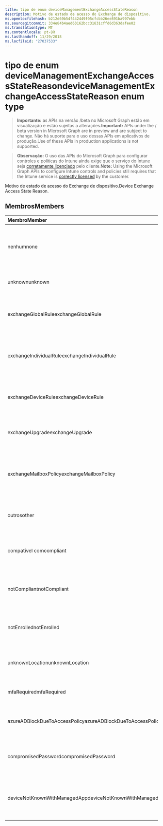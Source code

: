 ```yaml
---
title: tipo de enum deviceManagementExchangeAccessStateReason
description: Motivo de estado de acesso do Exchange de dispositivo.
ms.openlocfilehash: b212d69b54f442449f05cfcbb26ee891ba997ebb
ms.sourcegitcommit: 334e84b4aed63162bcc31831cffd6d363dafee02
ms.translationtype: MT
ms.contentlocale: pt-BR
ms.lasthandoff: 11/29/2018
ms.locfileid: "27037533"
---
```

# <a name="devicemanagementexchangeaccessstatereason-enum-type"></a><span data-ttu-id="792de-103">tipo de enum deviceManagementExchangeAccessStateReason</span><span class="sxs-lookup"><span data-stu-id="792de-103">deviceManagementExchangeAccessStateReason enum type</span></span>

> <span data-ttu-id="792de-104">**Importante:** as APIs na versão /beta no Microsoft Graph estão em visualização e estão sujeitas a alterações.</span><span class="sxs-lookup"><span data-stu-id="792de-104">**Important:** APIs under the / beta version in Microsoft Graph are in preview and are subject to change.</span></span> <span data-ttu-id="792de-105">Não há suporte para o uso dessas APIs em aplicativos de produção.</span><span class="sxs-lookup"><span data-stu-id="792de-105">Use of these APIs in production applications is not supported.</span></span>

> <span data-ttu-id="792de-106">**Observação:** O uso das APIs do Microsoft Graph para configurar controles e políticas do Intune ainda exige que o serviço do Intune seja [corretamente licenciado](https://go.microsoft.com/fwlink/?linkid=839381) pelo cliente.</span><span class="sxs-lookup"><span data-stu-id="792de-106">**Note:** Using the Microsoft Graph APIs to configure Intune controls and policies still requires that the Intune service is [correctly licensed](https://go.microsoft.com/fwlink/?linkid=839381) by the customer.</span></span>

<span data-ttu-id="792de-107">Motivo de estado de acesso do Exchange de dispositivo.</span><span class="sxs-lookup"><span data-stu-id="792de-107">Device Exchange Access State Reason.</span></span>
## <a name="members"></a><span data-ttu-id="792de-108">Membros</span><span class="sxs-lookup"><span data-stu-id="792de-108">Members</span></span>
|<span data-ttu-id="792de-109">Membro</span><span class="sxs-lookup"><span data-stu-id="792de-109">Member</span></span>|<span data-ttu-id="792de-110">Valor</span><span class="sxs-lookup"><span data-stu-id="792de-110">Value</span></span>|<span data-ttu-id="792de-111">Descrição</span><span class="sxs-lookup"><span data-stu-id="792de-111">Description</span></span>|
|:---|:---|:---|
|<span data-ttu-id="792de-112">nenhum</span><span class="sxs-lookup"><span data-stu-id="792de-112">none</span></span>|<span data-ttu-id="792de-113">0</span><span class="sxs-lookup"><span data-stu-id="792de-113">0</span></span>|<span data-ttu-id="792de-114">Não há motivo de estado acesso descoberto do Exchange</span><span class="sxs-lookup"><span data-stu-id="792de-114">No access state reason discovered from Exchange</span></span>|
|<span data-ttu-id="792de-115">unknown</span><span class="sxs-lookup"><span data-stu-id="792de-115">unknown</span></span>|<span data-ttu-id="792de-116">1</span><span class="sxs-lookup"><span data-stu-id="792de-116">1</span></span>|<span data-ttu-id="792de-117">Motivo de estado de acesso desconhecido</span><span class="sxs-lookup"><span data-stu-id="792de-117">Unknown access state reason</span></span>|
|<span data-ttu-id="792de-118">exchangeGlobalRule</span><span class="sxs-lookup"><span data-stu-id="792de-118">exchangeGlobalRule</span></span>|<span data-ttu-id="792de-119">2</span><span class="sxs-lookup"><span data-stu-id="792de-119">2</span></span>|<span data-ttu-id="792de-120">Estado de acesso determinado pela regra Global do Exchange</span><span class="sxs-lookup"><span data-stu-id="792de-120">Access state determined by Exchange Global rule</span></span>|
|<span data-ttu-id="792de-121">exchangeIndividualRule</span><span class="sxs-lookup"><span data-stu-id="792de-121">exchangeIndividualRule</span></span>|<span data-ttu-id="792de-122">3</span><span class="sxs-lookup"><span data-stu-id="792de-122">3</span></span>|<span data-ttu-id="792de-123">Estado de acesso determinado pela regra Individual do Exchange</span><span class="sxs-lookup"><span data-stu-id="792de-123">Access state determined by Exchange Individual rule</span></span>|
|<span data-ttu-id="792de-124">exchangeDeviceRule</span><span class="sxs-lookup"><span data-stu-id="792de-124">exchangeDeviceRule</span></span>|<span data-ttu-id="792de-125">4</span><span class="sxs-lookup"><span data-stu-id="792de-125">4</span></span>|<span data-ttu-id="792de-126">Estado de acesso determinado pela regra de dispositivo do Exchange</span><span class="sxs-lookup"><span data-stu-id="792de-126">Access state determined by Exchange Device rule</span></span>|
|<span data-ttu-id="792de-127">exchangeUpgrade</span><span class="sxs-lookup"><span data-stu-id="792de-127">exchangeUpgrade</span></span>|<span data-ttu-id="792de-128">5</span><span class="sxs-lookup"><span data-stu-id="792de-128">5</span></span>|<span data-ttu-id="792de-129">Estado de acesso devido à atualização do Exchange</span><span class="sxs-lookup"><span data-stu-id="792de-129">Access state due to Exchange upgrade</span></span>|
|<span data-ttu-id="792de-130">exchangeMailboxPolicy</span><span class="sxs-lookup"><span data-stu-id="792de-130">exchangeMailboxPolicy</span></span>|<span data-ttu-id="792de-131">6</span><span class="sxs-lookup"><span data-stu-id="792de-131">6</span></span>|<span data-ttu-id="792de-132">Estado de acesso determinado pela diretiva de caixa de correio do Exchange</span><span class="sxs-lookup"><span data-stu-id="792de-132">Access state determined by Exchange Mailbox Policy</span></span>|
|<span data-ttu-id="792de-133">outros</span><span class="sxs-lookup"><span data-stu-id="792de-133">other</span></span>|<span data-ttu-id="792de-134">7</span><span class="sxs-lookup"><span data-stu-id="792de-134">7</span></span>|<span data-ttu-id="792de-135">Estado de acesso determinado pelo Exchange</span><span class="sxs-lookup"><span data-stu-id="792de-135">Access state determined by Exchange</span></span>|
|<span data-ttu-id="792de-136">compatível com</span><span class="sxs-lookup"><span data-stu-id="792de-136">compliant</span></span>|<span data-ttu-id="792de-137">8</span><span class="sxs-lookup"><span data-stu-id="792de-137">8</span></span>|<span data-ttu-id="792de-138">Estado de acesso concedido pelo desafio de conformidade</span><span class="sxs-lookup"><span data-stu-id="792de-138">Access state granted by compliance challenge</span></span>|
|<span data-ttu-id="792de-139">notCompliant</span><span class="sxs-lookup"><span data-stu-id="792de-139">notCompliant</span></span>|<span data-ttu-id="792de-140">9</span><span class="sxs-lookup"><span data-stu-id="792de-140">9</span></span>|<span data-ttu-id="792de-141">Estado de acesso revogado pelo desafio de conformidade</span><span class="sxs-lookup"><span data-stu-id="792de-141">Access state revoked by compliance challenge</span></span>|
|<span data-ttu-id="792de-142">notEnrolled</span><span class="sxs-lookup"><span data-stu-id="792de-142">notEnrolled</span></span>|<span data-ttu-id="792de-143">10</span><span class="sxs-lookup"><span data-stu-id="792de-143">10</span></span>|<span data-ttu-id="792de-144">Estado de acesso revogado pelo desafio de gerenciamento</span><span class="sxs-lookup"><span data-stu-id="792de-144">Access state revoked by management challenge</span></span>|
|<span data-ttu-id="792de-145">unknownLocation</span><span class="sxs-lookup"><span data-stu-id="792de-145">unknownLocation</span></span>|<span data-ttu-id="792de-146">12</span><span class="sxs-lookup"><span data-stu-id="792de-146">12</span></span>|<span data-ttu-id="792de-147">Estado de acesso devido ao local desconhecido</span><span class="sxs-lookup"><span data-stu-id="792de-147">Access state due to unknown location</span></span>|
|<span data-ttu-id="792de-148">mfaRequired</span><span class="sxs-lookup"><span data-stu-id="792de-148">mfaRequired</span></span>|<span data-ttu-id="792de-149">13</span><span class="sxs-lookup"><span data-stu-id="792de-149">13</span></span>|<span data-ttu-id="792de-150">Estado de acesso devido ao desafio MFA</span><span class="sxs-lookup"><span data-stu-id="792de-150">Access state due to MFA challenge</span></span>|
|<span data-ttu-id="792de-151">azureADBlockDueToAccessPolicy</span><span class="sxs-lookup"><span data-stu-id="792de-151">azureADBlockDueToAccessPolicy</span></span>|<span data-ttu-id="792de-152">14</span><span class="sxs-lookup"><span data-stu-id="792de-152">14</span></span>|<span data-ttu-id="792de-153">Estado de acesso revogado pela política de acesso AAD</span><span class="sxs-lookup"><span data-stu-id="792de-153">Access State revoked by AAD Access Policy</span></span>|
|<span data-ttu-id="792de-154">compromisedPassword</span><span class="sxs-lookup"><span data-stu-id="792de-154">compromisedPassword</span></span>|<span data-ttu-id="792de-155">15</span><span class="sxs-lookup"><span data-stu-id="792de-155">15</span></span>|<span data-ttu-id="792de-156">Estado de acesso revogado por senha comprometida</span><span class="sxs-lookup"><span data-stu-id="792de-156">Access State revoked by compromised password</span></span>|
|<span data-ttu-id="792de-157">deviceNotKnownWithManagedApp</span><span class="sxs-lookup"><span data-stu-id="792de-157">deviceNotKnownWithManagedApp</span></span>|<span data-ttu-id="792de-158">16</span><span class="sxs-lookup"><span data-stu-id="792de-158">16</span></span>|<span data-ttu-id="792de-159">Estado de acesso revogado pelo desafio de aplicativo gerenciado</span><span class="sxs-lookup"><span data-stu-id="792de-159">Access state revoked by managed application challenge</span></span>|





